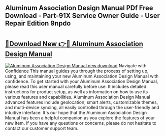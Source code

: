 ## Aluminum Association Design Manual PDf Free Download - Part-91X Service Owner Guide - User Repair Edition 9npdo

# <h2><a href="http://bc12721.oget.top/?id=Aluminum+Association+Design+Manual">🔗Download New 👉🔴 Aluminum Association Design Manual</a></h2>

[![Aluminum Association Design Manual new download](https://i.imgur.com/5g1atiW.png)](http://bc12721.oget.top/?id=Aluminum+Association+Design+Manual)
Navigate with Confidence This manual guides you through the process of setting up, using, and maintaining your new Aluminum Association Design Manual with confidence. To get started with your Aluminum Association Design Manual, please read this user manual carefully before use. It includes detailed instructions for product setup, as well as information on how to use its various features and capabilities. Aluminum Association Design Manual advanced features include geolocation, smart alerts, customizable themes, and multi-device syncing, all easily controlled through the user-friendly and intuitive interface. It's our hope that the Aluminum Association Design Manual has been a helpful companion as you explore the features of your new item. If you have any questions or concerns, please do not hesitate to contact our customer support team.
